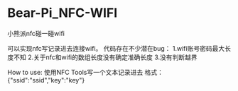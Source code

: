 # Bear-Pi_NFC-WIFI
小熊派nfc碰一碰wifi

可以实现nfc写记录进去连接wifi。
代码存在不少潜在bug：
1.wifi账号密码最大长度不知
2.关于nfc和wifi的数组长度没有确定准确长度
3.没有判断越界

How to use:
使用NFC Tools写一个文本记录进去
格式：
{"ssid":"ssid","key":"key"}
